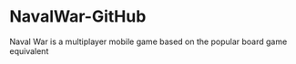 # NavalWar-GitHub
Naval War is a multiplayer mobile game based on the popular board game equivalent
